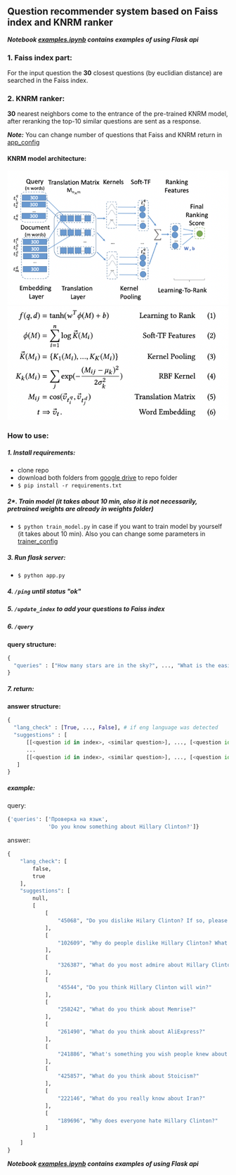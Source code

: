 ## Question recommender system based on Faiss index and KNRM ranker
***Notebook [examples.ipynb](examples.ipynb) contains examples of using Flask api***

### 1. Faiss index part:
For the input question the **30** closest questions (by euclidian distance) are searched in the Faiss index. 

### 2. KNRM ranker:
**30** nearest neighbors come to the entrance of the pre-trained KNRM model, after reranking the top-10 similar questions are sent as a response.

**_Note:_** You can change number of questions that Faiss and KNRM return in [app_config](configs/app_config.json)


#### KNRM model architecture:
![knrm_architecture](readme_utils/knrm_architecture.png)
![model_description](readme_utils/model_description.png)

### How to use:
##### 1. Install requirements:
  - clone repo
  - download both folders from [google drive](https://drive.google.com/drive/folders/1rQoE-CklSySBZP9pGUjvabb3SVWjXxAB?usp=sharing) to repo folder
  - `$ pip install -r requirements.txt`
##### 2*. Train model (it takes about 10 min, also it is not necessarily, pretrained weights are already in weights folder)
- `$ python train_model.py` in case if you want to train model by yourself (it takes about 10 min). Also you can change some parameters in [trainer_config](configs/trainer_config.json)
##### 3. Run flask server:
- `$ python app.py`

##### 4. `/ping` until status "ok"

##### 5. `/update_index` to add your questions to Faiss index

##### 6. `/query`
**query structure:**
```python
{
  "queries" : ["How many stars are in the sky?", ..., "What is the easiest language?"]
}
```
##### 7. return:
**answer structure:**
```python
{
  "lang_check" : [True, ..., False], # if eng language was detected
  "suggestions" : [
      [[<question id in index>, <similar question>], ..., [<question id in index>, <similar question>]], # suggestion ordered by relevance from most relevant to least
      ...
      [[<question id in index>, <similar question>], ..., [<question id in index>, <similar question>]]
   ]
}
```

##### example:
query:
```python
{'queries': ['Проверка на язык',
             'Do you know something about Hillary Clinton?']}
```
answer:
```python
{
    "lang_check": [
        false,
        true
    ],
    "suggestions": [
        null,
        [
            [
                "45068", "Do you dislike Hilary Clinton? If so, please could you explain why?"
            ],
            [
                "102609", "Why do people dislike Hillary Clinton? What has she done wrong?"
            ],
            [
                "326387", "What do you most admire about Hillary Clinton?"
            ],
            [
                "45544", "Do you think Hillary Clinton will win?"
            ],
            [
                "258242", "What do you think about Memrise?"
            ],
            [
                "261490", "What do you think about AliExpress?"
            ],
            [
                "241886", "What's something you wish people knew about you?"
            ],
            [
                "425857", "What do you think about Stoicism?"
            ],
            [
                "222146", "What do you really know about Iran?"
            ],
            [
                "189696", "Why does everyone hate Hillary Clinton?"
            ]
        ]
    ]
}
```

***Notebook [examples.ipynb](examples.ipynb) contains examples of using Flask api***
